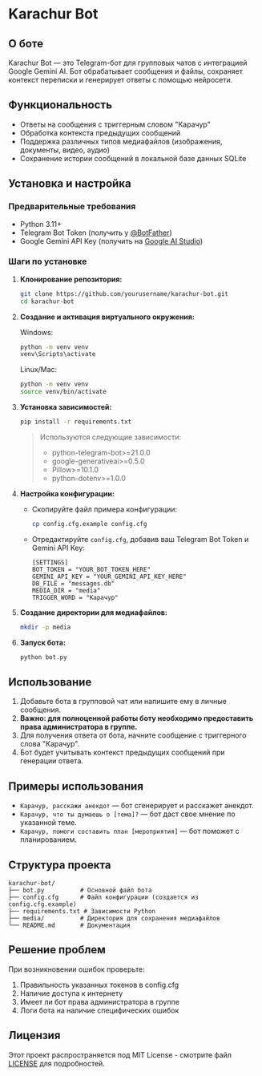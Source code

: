 # Karachur Bot

## О боте
Karachur Bot — это Telegram-бот для групповых чатов с интеграцией Google Gemini AI. Бот обрабатывает сообщения и файлы, сохраняет контекст переписки и генерирует ответы с помощью нейросети.

## Функциональность

- Ответы на сообщения с триггерным словом "Карачур"
- Обработка контекста предыдущих сообщений
- Поддержка различных типов медиафайлов (изображения, документы, видео, аудио)
- Сохранение истории сообщений в локальной базе данных SQLite

## Установка и настройка

### Предварительные требования
- Python 3.11+
- Telegram Bot Token (получить у [@BotFather](https://t.me/BotFather))
- Google Gemini API Key (получить на [Google AI Studio](https://makersuite.google.com/))

### Шаги по установке

1. **Клонирование репозитория:**
   ```bash
   git clone https://github.com/yourusername/karachur-bot.git
   cd karachur-bot
   ```

2. **Создание и активация виртуального окружения:**

   Windows:
   ```bash
   python -m venv venv
   venv\Scripts\activate
   ```

   Linux/Mac:
   ```bash
   python -m venv venv
   source venv/bin/activate
   ```

3. **Установка зависимостей:**
   ```bash
   pip install -r requirements.txt
   ```
   > Используются следующие зависимости:
   > - python-telegram-bot>=21.0.0
   > - google-generativeai>=0.5.0
   > - Pillow>=10.1.0
   > - python-dotenv>=1.0.0

4. **Настройка конфигурации:**
   - Скопируйте файл примера конфигурации:
     ```bash
     cp config.cfg.example config.cfg
     ```
   - Отредактируйте `config.cfg`, добавив ваш Telegram Bot Token и Gemini API Key:
     ```
     [SETTINGS]
     BOT_TOKEN = "YOUR_BOT_TOKEN_HERE"
     GEMINI_API_KEY = "YOUR_GEMINI_API_KEY_HERE"
     DB_FILE = "messages.db"
     MEDIA_DIR = "media"
     TRIGGER_WORD = "Карачур"
     ```

5. **Создание директории для медиафайлов:**
   ```bash
   mkdir -p media
   ```

6. **Запуск бота:**
   ```bash
   python bot.py
   ```

## Использование

1. Добавьте бота в групповой чат или напишите ему в личные сообщения.
2. **Важно: для полноценной работы боту необходимо предоставить права администратора в группе.**
3. Для получения ответа от бота, начните сообщение с триггерного слова "Карачур".
4. Бот будет учитывать контекст предыдущих сообщений при генерации ответа.

## Примеры использования

- `Карачур, расскажи анекдот` — бот сгенерирует и расскажет анекдот.
- `Карачур, что ты думаешь о [тема]?` — бот даст свое мнение по указанной теме.
- `Карачур, помоги составить план [мероприятия]` — бот поможет с планированием.

## Структура проекта

```
karachur-bot/
├── bot.py          # Основной файл бота
├── config.cfg      # Файл конфигурации (создается из config.cfg.example)
├── requirements.txt # Зависимости Python
├── media/          # Директория для сохранения медиафайлов
└── README.md       # Документация
```

## Решение проблем

При возникновении ошибок проверьте:
1. Правильность указанных токенов в config.cfg
2. Наличие доступа к интернету
3. Имеет ли бот права администратора в группе
4. Логи бота на наличие специфических ошибок

## Лицензия

Этот проект распространяется под MIT License - смотрите файл [LICENSE](LICENSE) для подробностей.

